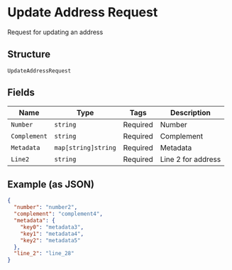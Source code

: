 
# Update Address Request

Request for updating an address

## Structure

`UpdateAddressRequest`

## Fields

| Name | Type | Tags | Description |
|  --- | --- | --- | --- |
| `Number` | `string` | Required | Number |
| `Complement` | `string` | Required | Complement |
| `Metadata` | `map[string]string` | Required | Metadata |
| `Line2` | `string` | Required | Line 2 for address |

## Example (as JSON)

```json
{
  "number": "number2",
  "complement": "complement4",
  "metadata": {
    "key0": "metadata3",
    "key1": "metadata4",
    "key2": "metadata5"
  },
  "line_2": "line_28"
}
```

